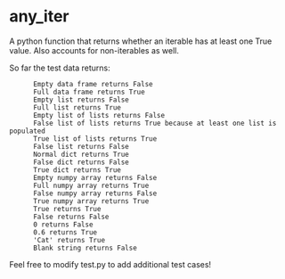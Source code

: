 # any_iter
A python function that returns whether an iterable has at least one True value. Also accounts for non-iterables as well.


So far the test data returns:


          Empty data frame returns False
          Full data frame returns True
          Empty list returns False
          Full list returns True
          Empty list of lists returns False
          False list of lists returns True because at least one list is populated
          True list of lists returns True
          False list returns False
          Normal dict returns True
          False dict returns False
          True dict returns True
          Empty numpy array returns False
          Full numpy array returns True
          False numpy array returns False
          True numpy array returns True
          True returns True
          False returns False
          0 returns False
          0.6 returns True
          'Cat' returns True
          Blank string returns False


Feel free to modify test.py to add additional test cases!
